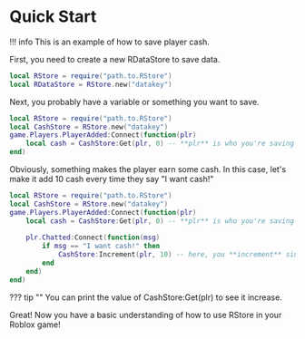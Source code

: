 # Quick Start

!!! info
    This is an example of how to save player cash.

First, you need to create a new RDataStore to save data.
``` lua
local RStore = require("path.to.RStore")
local RDataStore = RStore.new("datakey")
```

Next, you probably have a variable or something you want to save.

``` lua
local RStore = require("path.to.RStore")
local CashStore = RStore.new("datakey")
game.Players.PlayerAdded:Connect(function(plr)
	local cash = CashStore:Get(plr, 0) -- **plr** is who you're saving it for, **0** is the default value
end)
```

Obviously, something makes the player earn some cash. In this case, let's make it add 10 cash every time they say "I want cash!"

``` lua
local RStore = require("path.to.RStore")
local CashStore = RStore.new("datakey")
game.Players.PlayerAdded:Connect(function(plr)
	local cash = CashStore:Get(plr, 0) -- **plr** is who you're saving it for, **0** is the default value
	
	plr.Chatted:Connect(function(msg)
		if msg == "I want cash!" then
			CashStore:Increment(plr, 10) -- here, you **increment** since you want to *add* to the current value. otherwise, if you wanted to directly overwrite, you'd use :Set()
		end
	end)
end)
```

??? tip ""
    You can print the value of CashStore:Get(plr) to see it increase.

Great! Now you have a basic understanding of how to use RStore in your Roblox game!
